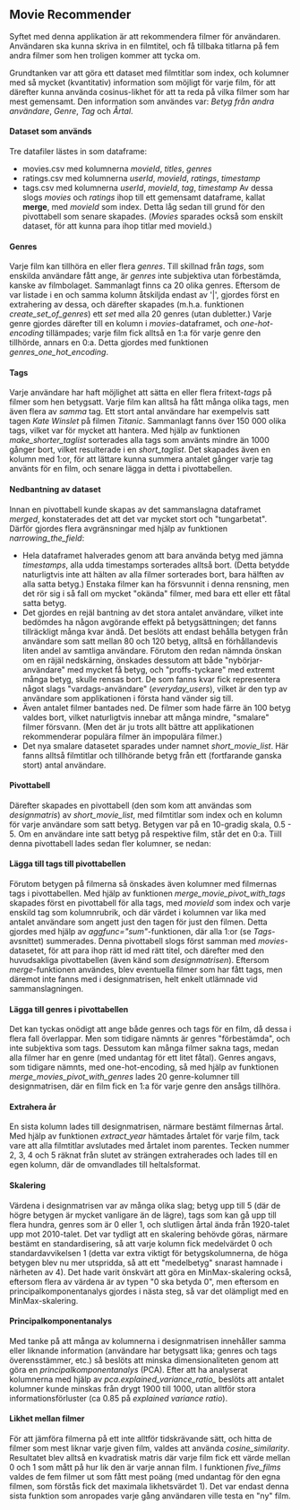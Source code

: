 ## Movie Recommender

Syftet med denna applikation är att rekommendera filmer för användaren. Användaren ska kunna skriva in en filmtitel, och få tillbaka titlarna på fem andra filmer som hen troligen kommer att tycka om.

Grundtanken var att göra ett dataset med filmtitlar som index, och kolumner med så mycket (kvantitativ) information som möjligt för varje film, för att därefter kunna använda cosinus-likhet för att ta reda på vilka filmer som har mest gemensamt. Den information som användes var: *Betyg från andra användare*, *Genre*, *Tag* och *Årtal*.

#### Dataset som används
Tre datafiler lästes in som dataframe:
- movies.csv med kolumnerna *movieId*, *titles*, *genres*
- ratings.csv med kolumnerna *userId*, *movieId*, *ratings*, *timestamp*
- tags.csv med kolumnerna *userId*, *movieId*, *tag*, *timestamp*
Av dessa slogs *movies* och *ratings* ihop till ett gemensamt dataframe, kallat **merge**, med *movieId* som index. Detta låg sedan till grund för den pivottabell som senare skapades. (*Movies* sparades också som enskilt dataset, för att kunna para ihop titlar med movieId.)

#### Genres
Varje film kan tillhöra en eller flera *genres*. Till skillnad från *tags*, som enskilda användare fått ange, är *genres* inte subjektiva utan förbestämda, kanske av filmbolaget. Sammanlagt finns ca 20 olika genres. Eftersom de var listade i en och samma kolumn åtskiljda endast av '|', gjordes först en extrahering av dessa, och därefter skapades (m.h.a. funktionen *create_set_of_genres*) ett *set* med alla 20 genres (utan dubletter.) Varje genre gjordes därefter till en kolumn i *movies*-dataframet, och *one-hot-encoding* tillämpades; varje film fick alltså en 1:a för varje genre den tillhörde, annars en 0:a. Detta gjordes med funktionen *genres_one_hot_encoding*.

#### Tags
Varje användare har haft möjlighet att sätta en eller flera fritext-*tags* på filmer som hen betygsatt. Varje film kan alltså ha fått många olika tags, men även flera av *samma* tag. Ett stort antal användare har exempelvis satt tagen *Kate Winslet* på filmen *Titanic*. Sammanlagt fanns över 150 000 olika tags, vilket var för mycket att hantera. Med hjälp av funktionen *make_shorter_taglist* sorterades alla tags som använts mindre än 1000 gånger bort, vilket resulterade i en *short_taglist*. Det skapades även en kolumn med 1:or, för att lättare kunna summera antalet gånger varje tag använts för en film, och senare lägga in detta i pivottabellen. 

#### Nedbantning av dataset
Innan en pivottabell kunde skapas av det sammanslagna dataframet *merged*, konstaterades det att det var mycket stort och "tungarbetat". Därför gjordes flera avgränsningar med hjälp av funktionen *narrowing_the_field*:
- Hela dataframet halverades genom att bara använda betyg med jämna *timestamps*, alla udda timestamps sorterades alltså bort. (Detta betydde naturligtvis inte att hälten av alla filmer sorterades bort, bara hälften av alla satta betyg.) Enstaka filmer kan ha försvunnit i denna rensning, men det rör sig i så fall om mycket "okända" filmer, med bara ett eller ett fåtal satta betyg.
- Det gjordes en rejäl bantning av det stora antalet användare, vilket inte bedömdes ha någon avgörande effekt på betygsättningen; det fanns tillräckligt många kvar ändå. Det beslöts att endast behålla betygen från användare som satt mellan 80 och 120 betyg, alltså en förhållandevis liten andel av samtliga användare. Förutom den redan nämnda önskan om en räjäl nedskärning, önskades dessutom att både "nybörjar-användare" med mycket få betyg, och "proffs-tyckare" med extremt många betyg, skulle rensas bort. De som fanns kvar fick representera något slags "vardags-användare" (*everyday_users*), vilket är den typ av användare som applikationen i första hand vänder sig till.
- Även antalet filmer bantades ned. De filmer som hade färre än 100 betyg valdes bort, vilket naturligtvis innebar att många mindre, "smalare" filmer försvann. (Men det är ju trots allt bättre att applikationen rekommenderar populära filmer än impopulära filmer.)
- Det nya smalare datasetet sparades under namnet *short_movie_list*. Här fanns alltså filmtitlar och tillhörande betyg från ett (fortfarande ganska stort) antal användare.

#### Pivottabell
Därefter skapades en pivottabell (den som kom att användas som *designmatris*) av *short_movie_list*, med filmtitlar som index och en kolumn för varje användare som satt betyg. Betygen var på en 10-gradig skala, 0.5 - 5. Om en användare inte satt betyg på respektive film, står det en 0:a. Tiill denna pivottabell lades sedan fler kolumner, se nedan:

#### Lägga till tags till pivottabellen
Förutom betygen på filmerna så önskades även kolumner med filmernas tags i pivottabellen. Med hjälp av funktionen *merge_movie_pivot_with_tags* skapades först en pivottabell för alla tags, med *movieId* som index och varje enskild tag som kolumnrubrik, och där värdet i kolumnen var lika med antalet användare som angett just den tagen för just den filmen. Detta gjordes med hjälp av *aggfunc="sum"*-funktionen, där alla 1:or (se *Tags*-avsnittet) summerades. Denna pivottabell slogs först samman med *movies*-datasetet, för att para ihop rätt id med rätt titel, och därefter med den huvudsakliga pivottabellen (även känd som *designmatrisen*). Eftersom *merge*-funktionen användes, blev eventuella filmer som har fått tags, men däremot inte fanns med i designmatrisen, helt enkelt utlämnade vid sammanslagningen.

#### Lägga till genres i pivottabellen
Det kan tyckas onödigt att ange både genres och tags för en film, då dessa i flera fall överlappar. Men som tidigare nämnts är genres "förbestämda", och inte subjektiva som tags. Dessutom kan många filmer sakna tags, medan alla filmer har en genre (med undantag för ett litet fåtal). Genres angavs, som tidigare nämnts, med one-hot-encoding, så med hjälp av funktionen *merge_movies_pivot_with_genres* lades 20 genre-kolumner till designmatrisen, där en film fick en 1:a för varje genre den ansågs tillhöra.

#### Extrahera år
En sista kolumn lades till designmatrisen, närmare bestämt filmernas årtal. Med hjälp av funktionen *extract_year* hämtades årtalet för varje film, tack vare att alla filmtitlar avslutades med årtalet inom parentes. Tecken nummer 2, 3, 4 och 5 räknat från slutet av strängen extraherades och lades till en egen kolumn, där de omvandlades till heltalsformat.

#### Skalering
Värdena i designmatrisen var av många olika slag; betyg upp till 5 (där de högre betygen är mycket vanligare än de lägre), tags som kan gå upp till flera hundra, genres som är 0 eller 1, och slutligen årtal ända från 1920-talet upp mot 2010-talet. Det var tydligt att en skalering behövde göras, närmare bestämt en standardisering, så att varje kolumn fick medelvärdet 0 och standardavvikelsen 1 (detta var extra viktigt för betygskolumnerna, de höga betygen blev nu mer utspridda, så att ett "medelbetyg" snarast hamnade i närheten av 4). Det hade varit önskvärt att göra en MinMax-skalering också, eftersom flera av värdena är av typen "0 ska betyda 0", men eftersom en principalkomponentanalys gjordes i nästa steg, så var det olämpligt med en MinMax-skalering.

#### Principalkomponentanalys
Med tanke på att många av kolumnerna i designmatrisen innehåller samma eller liknande information (användare har betygsatt lika; genres och tags överensstämmer, etc.) så beslöts att minska dimensionaliteten genom att göra en *principalkomponentanalys* (PCA). Efter att ha analyserat kolumnerna med hjälp av *pca.explained_variance_ratio_* beslöts att antalet kolumner kunde minskas från drygt 1900 till 1000, utan alltför stora informationsförluster (ca 0.85 på *explained variance ratio*).

#### Likhet mellan filmer
För att jämföra filmerna på ett inte alltför tidskrävande sätt, och hitta de filmer som mest liknar varje given film, valdes att använda *cosine_similarity*. Resultatet blev alltså en kvadratisk matris där varje film fick ett värde mellan 0 och 1 som mått på hur lik den är varje annan film. I funktionen *five_films* valdes de fem filmer ut som fått mest poäng (med undantag för den egna filmen, som förstås fick det maximala likhetsvärdet 1). Det var endast denna sista funktion som anropades varje gång användaren ville testa en "ny" film.
